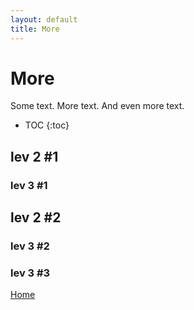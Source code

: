 ```yaml
---
layout: default
title: More
---
```

# More

Some text.
More text.
And even more text.

* TOC
{:toc}
## lev 2 #1
### lev 3 #1
## lev 2 #2
### lev 3 #2
### lev 3 #3

[Home](./index.md)
